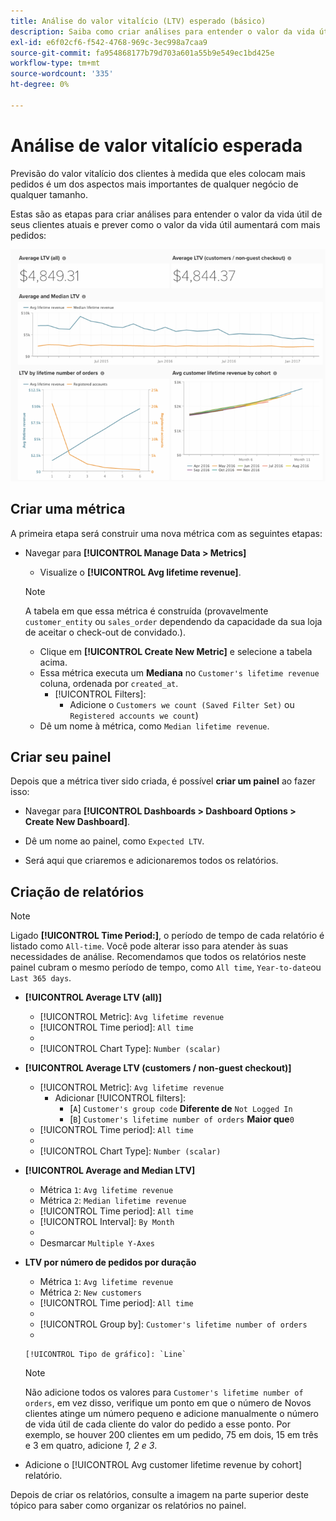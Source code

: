 ```yaml
---
title: Análise do valor vitalício (LTV) esperado (básico)
description: Saiba como criar análises para entender o valor da vida útil de seus clientes atuais e prever como o valor da vida útil aumentará com mais pedidos.
exl-id: e6f02cf6-f542-4768-969c-3ec998a7caa9
source-git-commit: fa954868177b79d703a601a55b9e549ec1bd425e
workflow-type: tm+mt
source-wordcount: '335'
ht-degree: 0%

---
```


# Análise de valor vitalício esperada

Previsão do valor vitalício dos clientes à medida que eles colocam mais pedidos é um dos aspectos mais importantes de qualquer negócio de qualquer tamanho.

Estas são as etapas para criar análises para entender o valor da vida útil de seus clientes atuais e prever como o valor da vida útil aumentará com mais pedidos:

![valor vitalício esperado](../../assets/expected_ltv_720.png)

## Criar uma métrica

A primeira etapa será construir uma nova métrica com as seguintes etapas:
* Navegar para **[!UICONTROL Manage Data > Metrics]**
   * Visualize o **[!UICONTROL Avg lifetime revenue]**.

   >[!NOTE]
   >
   >A tabela em que essa métrica é construída (provavelmente `customer_entity` ou `sales_order` dependendo da capacidade da sua loja de aceitar o check-out de convidado.).

   * Clique em **[!UICONTROL Create New Metric]** e selecione a tabela acima.
   * Essa métrica executa um **Mediana** no `Customer's lifetime revenue` coluna, ordenada por `created_at`.
      * [!UICONTROL Filters]:
         * Adicione o `Customers we count (Saved Filter Set)` ou `Registered accounts we count`)
   * Dê um nome à métrica, como `Median lifetime revenue`.



## Criar seu painel

Depois que a métrica tiver sido criada, é possível **criar um painel** ao fazer isso:
* Navegar para **[!UICONTROL Dashboards > Dashboard Options > Create New Dashboard]**.
* Dê um nome ao painel, como `Expected LTV`.

* Será aqui que criaremos e adicionaremos todos os relatórios.

## Criação de relatórios

>[!NOTE]
>
>Ligado **[!UICONTROL Time Period:]**, o período de tempo de cada relatório é listado como `All-time`. Você pode alterar isso para atender às suas necessidades de análise. Recomendamos que todos os relatórios neste painel cubram o mesmo período de tempo, como `All time`, `Year-to-date`ou `Last 365 days`.

* **[!UICONTROL Average LTV (all)]**
   * [!UICONTROL Metric]: `Avg lifetime revenue`
   * [!UICONTROL Time period]: `All time`
   * 
      [!UICONTROL Intervalo]: `None`
   * [!UICONTROL Chart Type]: `Number (scalar)`

* **[!UICONTROL Average LTV (customers / non-guest checkout)]**
   * [!UICONTROL Metric]: `Avg lifetime revenue`
      * Adicionar [!UICONTROL filters]:
         * [`A`] `Customer's group code` **Diferente de** `Not Logged In`
         * [`B`] `Customer's lifetime number of orders` **Maior que**`0`
   * [!UICONTROL Time period]: `All time`
   * 
      [!UICONTROL Intervalo]: `None`
   * [!UICONTROL Chart Type]: `Number (scalar)`


* **[!UICONTROL Average and Median LTV]**
   * Métrica `1`: `Avg lifetime revenue`
   * Métrica `2`: `Median lifetime revenue`
   * [!UICONTROL Time period]: `All time`
   * [!UICONTROL Interval]: `By Month`
   * 
      [!UICONTROL Tipo de gráfico]: `Line`
   * Desmarcar `Multiple Y-Axes`

* **LTV por número de pedidos por duração**
   * Métrica `1`: `Avg lifetime revenue`
   * Métrica `2`: `New customers`
   * [!UICONTROL Time period]: `All time`
   * 
      [!UICONTROL Intervalo]: `None`
   * [!UICONTROL Group by]: `Customer's lifetime number of orders`
   * 

      [!UICONTROL Tipo de gráfico]: `Line`
   >[!NOTE]
   >
   >Não adicione todos os valores para `Customer's lifetime number of orders`, em vez disso, verifique um ponto em que o número de Novos clientes atinge um número pequeno e adicione manualmente o número de vida útil de cada cliente do valor do pedido a esse ponto. Por exemplo, se houver 200 clientes em um pedido, 75 em dois, 15 em três e 3 em quatro, adicione *1, 2 e 3*.

* Adicione o [!UICONTROL Avg customer lifetime revenue by cohort] relatório.

Depois de criar os relatórios, consulte a imagem na parte superior deste tópico para saber como organizar os relatórios no painel.
